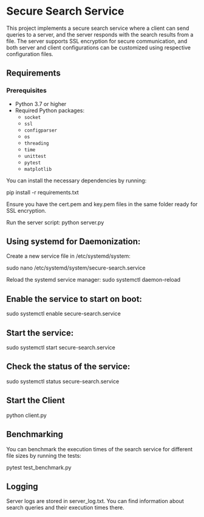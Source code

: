 # Secure Search Service

This project implements a secure search service where a client can send queries to a server, and the server responds with the search results from a file. The server supports SSL encryption for secure communication, and both server and client configurations can be customized using respective configuration files.

## Requirements

### Prerequisites

- Python 3.7 or higher
- Required Python packages:
  - `socket`
  - `ssl`
  - `configparser`
  - `os`
  - `threading`
  - `time`
  - `unittest`
  - `pytest`
  - `matplotlib`

You can install the necessary dependencies by running:

pip install -r requirements.txt




Ensure you have the cert.pem and key.pem files in the same folder ready for SSL encryption.


Run the server script:
python server.py


## Using systemd for Daemonization:
Create a new service file in /etc/systemd/system:


sudo nano /etc/systemd/system/secure-search.service

Reload the systemd service manager:
sudo systemctl daemon-reload


## Enable the service to start on boot:
sudo systemctl enable secure-search.service

## Start the service:
sudo systemctl start secure-search.service


## Check the status of the service:
sudo systemctl status secure-search.service


## Start the Client
python client.py

## Benchmarking
You can benchmark the execution times of the search service for different file sizes by running the tests:

pytest test_benchmark.py


## Logging
Server logs are stored in server_log.txt. You can find information about search queries and their execution times there.
